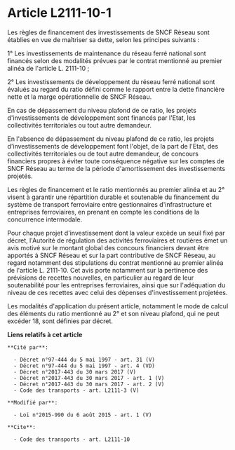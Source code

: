 # Article L2111-10-1

Les règles de financement des investissements de SNCF Réseau sont établies en vue de maîtriser sa dette, selon les principes
suivants : 

1° Les investissements de maintenance du réseau ferré national sont financés selon des modalités prévues par le contrat
mentionné au premier alinéa de l'article L. 2111-10 ; 

2° Les investissements de développement du réseau ferré national sont évalués au regard du ratio défini comme le rapport
entre la dette financière nette et la marge opérationnelle de SNCF Réseau. 

En cas de dépassement du niveau plafond de ce ratio, les projets d'investissements de développement sont financés par l'Etat,
les collectivités territoriales ou tout autre demandeur. 

En l'absence de dépassement du niveau plafond de ce ratio, les projets d'investissements de développement font l'objet, de la
part de l'Etat, des collectivités territoriales ou de tout autre demandeur, de concours financiers propres à éviter toute
conséquence négative sur les comptes de SNCF Réseau au terme de la période d'amortissement des investissements projetés. 

Les règles de financement et le ratio mentionnés au premier alinéa et au 2° visent à garantir une répartition durable et
soutenable du financement du système de transport ferroviaire entre gestionnaires d'infrastructure et entreprises
ferroviaires, en prenant en compte les conditions de la concurrence intermodale. 

Pour chaque projet d'investissement dont la valeur excède un seuil fixé par décret, l'Autorité de régulation des activités
ferroviaires et routières  émet un avis motivé sur le montant global des concours financiers devant être apportés à SNCF
Réseau et sur la part contributive de SNCF Réseau, au regard notamment des stipulations du contrat mentionné au premier
alinéa de l'article L. 2111-10. Cet avis porte notamment sur la pertinence des prévisions de recettes nouvelles, en
particulier au regard de leur soutenabilité pour les entreprises ferroviaires, ainsi que sur l'adéquation du niveau de ces
recettes avec celui des dépenses d'investissement projetées.

Les modalités d'application du présent article, notamment le mode de calcul des éléments du ratio mentionné au 2° et son
niveau plafond, qui ne peut excéder 18, sont définies par décret.

**Liens relatifs à cet article**

	**Cité par**:

	  - Décret n°97-444 du 5 mai 1997 - art. 31 (V)
	  - Décret n°97-444 du 5 mai 1997 - art. 4 (VD)
	  - Décret n°2017-443 du 30 mars 2017 (V)
	  - Décret n°2017-443 du 30 mars 2017 - art. 1 (V)
	  - Décret n°2017-443 du 30 mars 2017 - art. 2 (V)
	  - Code des transports - art. L2111-3 (V)

	**Modifié par**:

	  - Loi n°2015-990 du 6 août 2015 - art. 1 (V)

	**Cite**:

	  - Code des transports - art. L2111-10
